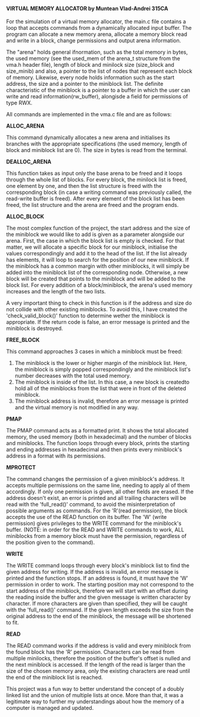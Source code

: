 ####	VIRTUAL MEMORY ALLOCATOR by Muntean Vlad-Andrei 315CA	####

For the simulation of a virtual memory allocator, the main.c file
contains a loop that accepts commands from a dynamically allocated input
buffer. The program can allocate a new memory arena, allocate a memory block
read and write in a block, change permissions and output arena information.

The "arena" holds general ifnormation, such as the total memory in
bytes, the used memory (see the used_mem of the arena_t structure from
the vma.h header file), length of block and minilock size
(size_block and size_minib) and also, a pointer to the list of nodes that
represent each block of memory. Likewise, every node holds information such
as the start address, the size and a pointer to the miniblock list. The
definite characteristic of the miniblock is a pointer to a buffer in which
the user can write and read information(rw_buffer), alongisde a field for
permissions of type RWX.


All commands are implemented in the vma.c file and are as follows:

	
**ALLOC_ARENA**

This command dynamically allocates a new arena and initialises its
branches with the appropriate specifications (the used memory, length of
block and miniblock list are 0). The size in bytes is read from the terminal.

**DEALLOC_ARENA**

This function takes as input only the base arena to be freed and it
loops through the whole list of blocks. For every block, the minilock list is
freed, one element by one, and then the list structure is freed with the
corresponding block (in case a writing command was previously called, the
read-write buffer is freed). After every element of the block list has been
freed, the list structure and the arena are freed and the program ends.

**ALLOC_BLOCK**

The most complex function of the project, the start address and the
size of the miniblock we would like to add is given as a parameter alongside
our arena. First, the case in which the block list is empty is checked. For
that matter, we will allocate a specific block for our miniblock, initialise
the values correspondingly and add it to the head of the list.
If the list already has elements, it will loop to search for the
position of our new miniblock. If the miniblock has a common margin with
other miniblocks, it will simply be added into the miniblock list of the
corresponding node. Otherwise, a new block will be created that points to
the miniblock and will be added to the block list. For every addition of
a block/miniblock, the arena's used memory increases and the length of
the two lists.

A very important thing to check in this function is if the address
and size do not collide with other existing miniblocks. To avoid this,
I have created the 'check_valid_block()' function to determine wether the
miniblock is appropriate. If the return code is false, an error message is
printed and the miniblock is destroyed.

**FREE_BLOCK**

This command approaches 3 cases in which a miniblock must be freed:
	
1. The miniblock is the lower or higher margin of the miniblock list.
Here, the miniblock is simply popped correspondingly and the miniblock
list's number decreases with the total used memory.
2. The miniblock is inside of the list. In this case, a new block is
createdto hold all of the miniblocks from the list that were in front
of the deleted miniblock.
3. The miniblock address is invalid, therefore an error message is
printed and the virtual memory is not modified in any way.
	
**PMAP**

The PMAP command acts as a formatted print. It shows the total
allocated memory, the used memory (both in hexadecimal) and the number of
blocks and miniblocks. The function loops through every block, prints the
starting and ending addresses in hexadecimal and then prints every miniblock's
address in a format with its permissions.

**MPROTECT**

The command changes the permission of a given miniblock's address. It
accepts multiple permissions on the same line, needing to apply al of them
accordingly. If only one permission is given, all other fields are erased. If
the address doesn't exist, an error is printed and all trailing characters will
be read with the 'full_read()' command, to avoid the misinterpretation of
possible arguments as commands.
For the 'R'(read permission), the block accepts the use of the READ
function on its buffer. The 'W' (write permission) gives privileges to the
WRITE command for the miniblock's buffer. (NOTE: in order for the READ and
WRITE commands to work, ALL miniblocks from a memory block must have the
permission, regardless of the position given to the command).

**WRITE**

The WRITE command loops through every block's miniblock list to find
the given address for writing. If the address is invalid, an error message is
printed and the function stops. If an address is found, it must have the 'W'
permission in order to work. The starting position may not correspond to the
start address of the miniblock, therefore we will start with an offset during
the reading inside the buffer and the given message is written character by
character. If more characters are given than specified, they will be caught
with the 'full_read()' command.
If the given length exceeds the size from the original address to the
end of the miniblock, the message will be shortened to fit.

**READ**

The READ command works if the address is valid and every miniblock from
the found block has the 'R' permission. Characters can be read from multiple
minilocks, therefore the position of the buffer's offset is nulled and the
next miniblock is accessed. If the length of the read is larger than the size
of the chosen memory area, only the existing characters are read until the end
of the miniblock list is reached.


This project was a fun way to better understand the concept of a doubly
linked list and the union of multiple lists at once. More than that, it was a
legitimate way to further my understandings about how the memory of a computer
is managed and updated. 
